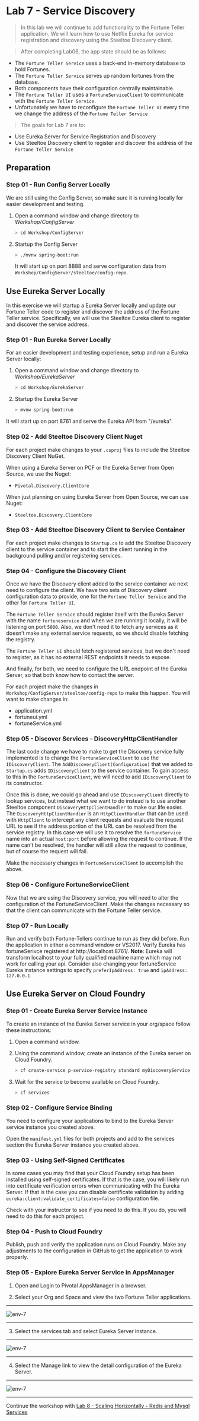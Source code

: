 # Lab 7 - Service Discovery

>In this lab we will continue to add functionality to the Fortune Teller application. We will learn how to use Netflix Eureka for service registration and discovery using the Steeltoe Discovery client.

>After completing Lab06, the app state should be as follows:

* The `Fortune Teller Service` uses a back-end in-memory database to hold Fortunes.
* The `Fortune Teller Service` serves up random fortunes from the database.
* Both components have their configuration centrally maintainable.
* The `Fortune Teller UI` uses a `FortuneServiceClient` to communicate with the `Fortune Teller Service`.
* Unfortunately we have to reconfigure the `Fortune Teller UI` every time we change the address of the `Fortune Teller Service`

>The goals for Lab 7 are to:

* Use Eureka Server for Service Registration and Discovery
* Use Steeltoe Discovery client to register and discover the address of the `Fortune Teller Service`

## Preparation

### Step 01 - Run Config Server Locally

We are still using the Config Server, so make sure it is running locally for easier development and testing.

1. Open a command window and change directory to _Workshop/ConfigServer_

   ```bash
   > cd Workshop/ConfigServer
   ```

1. Startup the Config Server

   ```bash
   > ./mvnw spring-boot:run
   ```

   It will start up on port 8888 and serve configuration data from `Workshop/ConfigServer/steeltoe/config-repo`.

## Use Eureka Server Locally

In this exercise we will startup a Eureka Server locally and update our Fortune Teller code to register and discover the address of the Fortune Teller service.  Specifically, we will use the Steeltoe Eureka client to register and discover the service address.

### Step 01 - Run Eureka Server Locally

For an easier development and testing experience, setup and run a Eureka Server locally:

1. Open a command window and change directory to _Workshop/EurekaServer_

   ```bash
   > cd Workshop/EurekaServer
   ```

1. Startup the Eureka Server

   ```bash
   > mvnw spring-boot:run
   ```

It will start up on port 8761 and serve the Eureka API from "/eureka".

### Step 02 - Add Steeltoe Discovery Client Nuget

For each project make changes to your `.csproj` files to include the Steeltoe Discovery Client NuGet.

When using a Eureka Server on PCF or the Eureka Server from Open Source, we use the Nuget:

* `Pivotal.Discovery.ClientCore`

When just planning on using Eureka Server from Open Source, we can use Nuget:

* `Steeltoe.Discovery.ClientCore`

### Step 03 - Add Steeltoe Discovery Client to Service Container

For each project make changes to `Startup.cs` to add the Steeltoe Discovery client to the service container and to start the client running in the background pulling and/or registering services.

### Step 04 - Configure the Discovery Client

Once we have the Discovery client added to the service container we next need to configure the client. We have two sets of Discovery client configuration data to provide, one for the `Fortune Teller Service` and the other for `Fortune Teller UI`.

The `Fortune Teller Service` should register itself with the Eureka Server with the name `fortuneservice` and when we are running it locally, it will be listening on port `5000`. Also, we don't need it to fetch any services as it doesn't make any external service requests, so we should disable fetching the registry.

The `Fortune Teller UI` should fetch registered services, but we don't need to register, as it has no external REST endpoints it needs to expose.

And finally, for both, we need to configure the URL endpoint of the Eureka Server, so that both know how to contact the server.

For each project make the changes in `Workshop/ConfigServer/steeltoe/config-repo` to make this happen. You will want to make changes in:

* application.yml
* fortuneui.yml
* fortuneService.yml

### Step 05 - Discover Services - DiscoveryHttpClientHandler

The last code change we have to make to get the Discovery service fully implemented is to change the `FortuneServiceClient` to use the `IDiscoveryClient`. The `AddDiscoveryClient(Configuration)` that we added to `Startup.cs` adds `IDiscoveryClient` to the service container. To gain access to this in the `FortuneServiceClient`,  we will need to add `IDiscoveryClient` to its constructor.

Once this is done, we could go ahead and use `IDiscoveryClient` directly to lookup services, but instead what we want to do instead is to use another Steeltoe component `DiscoveryHttpClientHandler` to make our life easier. The `DiscoveryHttpClientHandler` is an `HttpClientHandler` that can be used with `HttpClient` to intercept any client requests and evaluate the request URL to see if the address portion of the URL can be resolved from the service registry. In this case we will use it to resolve the `fortuneService` name into an actual `host:port` before allowing the request to continue. If the name can't be resolved, the handler will still allow the request to continue, but of course the request will fail.

Make the necessary changes in `FortuneServiceClient` to accomplish the above.

### Step 06 - Configure FortuneServiceClient

Now that we are using the Discovery service, you will need to alter the configuration of the FortuneServiceClient. Make the changes necessary so that the client can communicate with the Fortune Teller service.

### Step 07 - Run Locally

Run and verify both Fortune-Tellers continue to run as they did before. Run the application in either a command window or VS2017.  Verify Eureka has fortuneSerivce registered at http://localhost:8761/. 
**Note**: Eureka will transform localhost to your fully qualified machine name which may not work for calling your api.  Consider also changing your fortuneService Eureka instance settings to specify `preferIpAddress: true` and `ipAddress: 127.0.0.1`

## Use Eureka Server on Cloud Foundry

### Step 01 - Create Eureka Server Service Instance

To create an instance of the Eureka Server service in your org/space follow these instructions:

1. Open a command window.

1. Using the command window, create an instance of the Eureka server on Cloud Foundry.

   ```bash
   > cf create-service p-service-registry standard myDiscoveryService
   ```

1. Wait for the service to become available on Cloud Foundry.

   ```bash
   > cf services
   ```

### Step 02 - Configure Service Binding

You need to configure your applications to bind to the Eureka Server service instance you created above.

Open the `manifest.yml` files for both projects and add to the services section the Eureka Server instance you created above.

### Step 03 - Using Self-Signed Certificates

In some cases you may find that your Cloud Foundry setup has been installed using self-signed certificates. If that is the case, you will likely run into certificate verification errors when communicating with the Eureka Server. If that is the case you can disable certificate validation by adding `eureka:client:validate_certificates=false` configuration file.

Check with your instructor to see if you need to do this. If you do, you will need to do this for each project.

### Step 04 - Push to Cloud Foundry

Publish, push and verify the application runs on Cloud Foundry. Make any adjustments to the configuration in GitHub to get the application to work properly.

### Step 05 - Explore Eureka Server Service in AppsManager

1. Open and Login to Pivotal AppsManager in a browser.

1. Select your Org and Space and view the two Fortune Teller applications.

---

![env-7](../Common/images/Lab-06-appmanager-1.png)

---

3. Select the services tab and select Eureka Server instance.

---

![env-7](../Common/images/Lab-07-appmanager-2.png)

---

4. Select the Manage link to view the detail configuration of the Eureka Server.

---

![env-7](../Common/images/Lab-07-appmanager-3.png)

---
Continue the workshop with [Lab 8 - Scaling Horizontally - Redis and Mysql Services](../Lab08/README.md)
